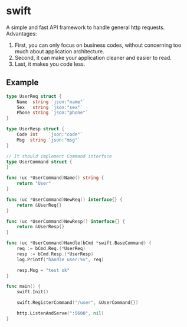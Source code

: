# swift
A simple and fast API framework to handle general http requests.  
Advantages:  
1. First, you can only focus on business codes, without concerning too much about application architecture.
2. Second, it can make your application cleaner and easier to read.
3. Last, it makes you code less. 

## Example

```go
type UserReq struct {
	Name  string `json:"name"`
	Sex   string `json:"sex"`
	Phone string `json:"phone"`
}

type UserResp struct {
	Code int 	`json:"code"`
	Msg  string `json:"msg"`
}

// It should implement Command interface
type UserCommand struct {
}

func (uc *UserCommand)Name() string {
	return "User"
}

func (uc *UserCommand)NewReq() interface{} {
	return &UserReq{}
}

func (uc *UserCommand)NewResp() interface{} {
	return &UserResp{}
}

func (uc *UserCommand)Handle(bCmd *swift.BaseCommand) {
	req := bCmd.Req.(*UserReq)
	resp := bCmd.Resp.(*UserResp)
	log.Printf("handle user:%v", req)

	resp.Msg = "test ok"
}

func main() {
	swift.Init()

	swift.RegisterCommand("/user", &UserCommand{})

	http.ListenAndServe(":5600", nil)
}
```

